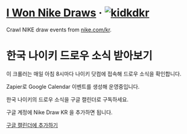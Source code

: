 # [I Won Nike Draws](https://calendar.google.com/calendar/embed?src=h9d5ib14qn3nc04v8ggc4ebi8k%40group.calendar.google.com&ctz=Asia%2FSeoul) &middot; [![kidkdkr](https://circleci.com/gh/kidkkr/i-won-nike-draws.svg?style=svg)](https://circleci.com/gh/kidkkr/i-won-nike-draws)

Crawl NIKE draw events from [nike.com/kr](https://nike.com/kr).

# 한국 나이키 드로우 소식 받아보기

이 크롤러는 매일 아침 8시마다 나이키 닷컴에 접속해 드로우 소식을 확인합니다.

Zapier로 Google Calendar 이벤트를 생성해 운영중입니다.

한국 나이키의 드로우 소식을 구글 캘린더로 구독하세요.

구글 계정에 Nike Draw KR 을 추가하면 됩니다.

[구글 캘린더에 추가하기](https://calendar.google.com/calendar/embed?src=h9d5ib14qn3nc04v8ggc4ebi8k%40group.calendar.google.com&ctz=Asia%2FSeoul)

